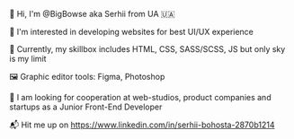 👋 Hi, I'm @BigBowse aka Serhii from UA 🇺🇦

👀 I'm interested in developing websites for best UI/UX experience

🍳 Currently, my skillbox includes HTML, CSS, SASS/SCSS, JS but only sky is my limit

🖼 Graphic editor tools: Figma, Photoshop

💞 I am looking for cooperation at web-studios, product companies and startups as a Junior Front-End Developer

📬 Hit me up on https://www.linkedin.com/in/serhii-bohosta-2870b1214
